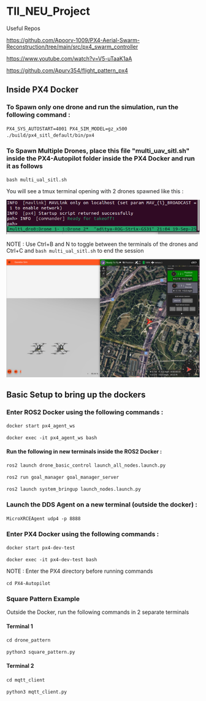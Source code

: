 # TII_NEU_Project

Useful Repos

https://github.com/Apoorv-1009/PX4-Aerial-Swarm-Reconstruction/tree/main/src/px4_swarm_controller

https://www.youtube.com/watch?v=V5-uTaaK1aA

https://github.com/Apurv354/flight_pattern_px4

## Inside PX4 Docker

### To Spawn only one drone and run the simulation, run the following command : 

`PX4_SYS_AUTOSTART=4001 PX4_SIM_MODEL=gz_x500 ./build/px4_sitl_default/bin/px4`

### To Spawn Multiple Drones, place this file "multi_uav_sitl.sh" inside the PX4-Autopilot folder inside the PX4 Docker and run it as follows 

`bash multi_ual_sitl.sh`

You will see a tmux terminal opening with 2 drones spawned like this :

![tmux](screenshots/tmux_shuffle.png)

NOTE : Use Ctrl+B and N to toggle between the terminals of the drones
and Ctrl+C and `bash multi_ual_sitl.sh` to end the session

![swarm](screenshots/sim.png)   

## Basic Setup to bring up the dockers 

### Enter ROS2 Docker using the following commands : 

`docker start px4_agent_ws`

`docker exec -it px4_agent_ws bash`

#### Run the following in new terminals inside the ROS2 Docker :

`ros2 launch drone_basic_control launch_all_nodes.launch.py`

`ros2 run goal_manager goal_manager_server`

`ros2 launch system_bringup launch_nodes.launch.py `

### Launch the DDS Agent on a new terminal (outside the docker) : 

`MicroXRCEAgent udp4 -p 8888`

### Enter PX4 Docker using the following commands : 

`docker start px4-dev-test`

`docker exec -it px4-dev-test bash`

NOTE : Enter the PX4 directory before running commands 

`cd PX4-Autopilot`


### Square Pattern Example 

Outside the Docker, run the following commands in 2 separate terminals 

#### Terminal 1 

`cd drone_pattern`

`python3 square_pattern.py`

#### Terminal 2 

`cd mqtt_client`

`python3 mqtt_client.py`
